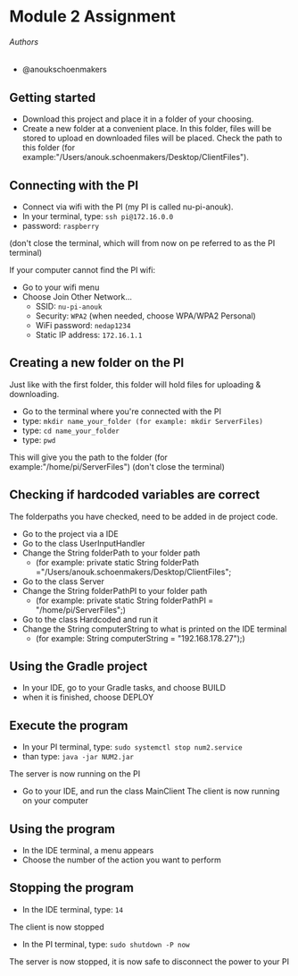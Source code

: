 # Module 2 Assignment

###### Authors

 - @anoukschoenmakers

## Getting started
- Download this project and place it in a folder of your choosing.
- Create a new folder at a convenient place. In this folder, files will be stored to upload en downloaded files will be placed. Check the path to this folder (for example:"/Users/anouk.schoenmakers/Desktop/ClientFiles").

## Connecting with the PI
- Connect via wifi with the PI (my PI is called nu-pi-anouk).
- In your terminal, type: `ssh pi@172.16.0.0`
- password: `raspberry`

(don't close the terminal, which will from now on pe referred to as the PI terminal)

If your computer cannot find the PI wifi:
- Go to your wifi menu
- Choose Join Other Network...
   - SSID: `nu-pi-anouk`
   - Security: `WPA2` (when needed, choose WPA/WPA2 Personal)
   - WiFi password: `nedap1234`
   - Static IP address: `172.16.1.1`
 
## Creating a new folder on the PI
Just like with the first folder, this folder will hold files for uploading & downloading.
- Go to the terminal where you're connected with the PI
- type: `mkdir name_your_folder (for example: mkdir ServerFiles)`
- type: `cd name_your_folder`
- type: `pwd`

This will give you the path to the folder (for example:"/home/pi/ServerFiles")
(don't close the terminal)

## Checking if hardcoded variables are correct
The folderpaths you have checked, need to be added in de project code.
- Go to the project via a IDE
- Go to the class UserInputHandler
- Change the String folderPath to your folder path 
   - (for example: private static String folderPath ="/Users/anouk.schoenmakers/Desktop/ClientFiles";
- Go to the class Server
- Change the String folderPathPI to your folder path 
   - (for example:  private static String folderPathPI = "/home/pi/ServerFiles";)
- Go to the class Hardcoded and run it
- Change the String computerString to what is printed on the IDE terminal 
   - (for example: String computerString = "192.168.178.27");)

## Using the Gradle project
- In your IDE, go to your Gradle tasks, and choose BUILD
- when it is finished, choose DEPLOY

## Execute the program
- In your PI terminal, type: `sudo systemctl stop num2.service`
- than type: `java -jar NUM2.jar`

The server is now running on the PI
- Go to your IDE, and run the class MainClient
The client is now running on your computer

## Using the program
- In the IDE terminal, a menu appears
- Choose the number of the action you want to perform

## Stopping the program
- In the IDE terminal, type: `14`

The client is now stopped
- In the PI terminal, type: `sudo shutdown -P now`

The server is now stopped, it is now safe to disconnect the power to your PI
